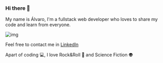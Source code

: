 ### Hi there 👋

My name is Álvaro, I'm a fullstack web developer who loves to share my code and learn from everyone.

![img](https://www.codewars.com/users/alvaroariasrivero/badges/large)

Feel free to contact me in [LinkedIn](https://www.linkedin.com/in/alvaroariasrivero/)

Apart of coding :computer:, I love Rock&Roll :guitar: and Science Fiction :alien:

<!--
**alvaroariasrivero/alvaroariasrivero** is a ✨ _special_ ✨ repository because its `README.md` (this file) appears on your GitHub profile.

Here are some ideas to get you started:

- 🔭 I’m currently working on ...
- 🌱 I’m currently learning ...
- 👯 I’m looking to collaborate on ...
- 🤔 I’m looking for help with ...
- 💬 Ask me about ...
- 📫 How to reach me: ...
- 😄 Pronouns: ...
- ⚡ Fun fact: ...
-->
